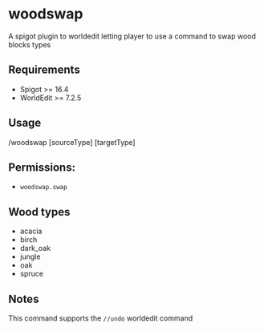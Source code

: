 # woodswap
A spigot plugin to worldedit letting player to use a command to swap wood blocks types

## Requirements
- Spigot >= 16.4
- WorldEdit >= 7.2.5

## Usage
/woodswap [sourceType] [targetType]

## Permissions:
- `woodswap.swap`

## Wood types
- acacia
- birch
- dark_oak
- jungle
- oak
- spruce

## Notes
This command supports the `//undo` worldedit command
